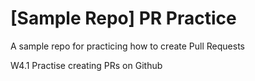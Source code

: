 # [Sample Repo] PR Practice
A sample repo for practicing how to create Pull Requests

W4.1 Practise creating PRs on Github